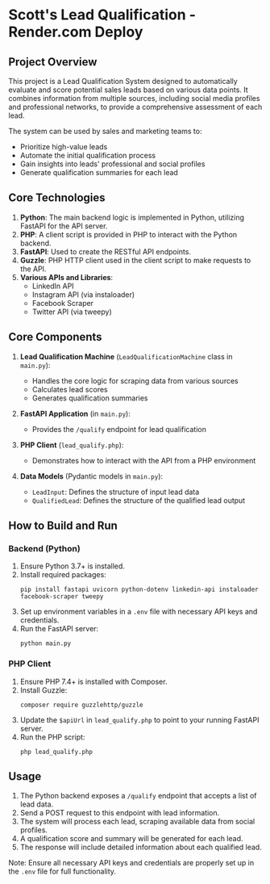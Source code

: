 # Scott's Lead Qualification - Render.com Deploy

## Project Overview

This project is a Lead Qualification System designed to automatically evaluate and score potential sales leads based on various data points. It combines information from multiple sources, including social media profiles and professional networks, to provide a comprehensive assessment of each lead.

The system can be used by sales and marketing teams to:
- Prioritize high-value leads
- Automate the initial qualification process
- Gain insights into leads' professional and social profiles
- Generate qualification summaries for each lead

## Core Technologies

1. **Python**: The main backend logic is implemented in Python, utilizing FastAPI for the API server.
2. **PHP**: A client script is provided in PHP to interact with the Python backend.
3. **FastAPI**: Used to create the RESTful API endpoints.
4. **Guzzle**: PHP HTTP client used in the client script to make requests to the API.
5. **Various APIs and Libraries**:
   - LinkedIn API
   - Instagram API (via instaloader)
   - Facebook Scraper
   - Twitter API (via tweepy)

## Core Components

1. **Lead Qualification Machine** (`LeadQualificationMachine` class in `main.py`):
   - Handles the core logic for scraping data from various sources
   - Calculates lead scores
   - Generates qualification summaries

2. **FastAPI Application** (in `main.py`):
   - Provides the `/qualify` endpoint for lead qualification

3. **PHP Client** (`lead_qualify.php`):
   - Demonstrates how to interact with the API from a PHP environment

4. **Data Models** (Pydantic models in `main.py`):
   - `LeadInput`: Defines the structure of input lead data
   - `QualifiedLead`: Defines the structure of the qualified lead output

## How to Build and Run

### Backend (Python)

1. Ensure Python 3.7+ is installed.
2. Install required packages:
   ```
   pip install fastapi uvicorn python-dotenv linkedin-api instaloader facebook-scraper tweepy
   ```
3. Set up environment variables in a `.env` file with necessary API keys and credentials.
4. Run the FastAPI server:
   ```
   python main.py
   ```

### PHP Client

1. Ensure PHP 7.4+ is installed with Composer.
2. Install Guzzle:
   ```
   composer require guzzlehttp/guzzle
   ```
3. Update the `$apiUrl` in `lead_qualify.php` to point to your running FastAPI server.
4. Run the PHP script:
   ```
   php lead_qualify.php
   ```

## Usage

1. The Python backend exposes a `/qualify` endpoint that accepts a list of lead data.
2. Send a POST request to this endpoint with lead information.
3. The system will process each lead, scraping available data from social profiles.
4. A qualification score and summary will be generated for each lead.
5. The response will include detailed information about each qualified lead.

Note: Ensure all necessary API keys and credentials are properly set up in the `.env` file for full functionality.
